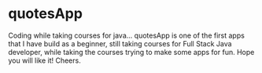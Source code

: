 # quotesApp
Coding while taking courses for java...
quotesApp is one of the first apps that I have build as a beginner, still taking courses for Full Stack Java developer, while taking the courses trying to make some apps for fun.
Hope you will like it! Cheers.
